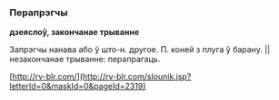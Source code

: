 ### Перапрэгчы
**дзеяслоў, закончанае трыванне**

Запрэгчы нанава або ў што-н. другое. П. коней з плуга ў барану. || незакончанае трыванне: перапрагаць.

<a rel="author">[http://rv-blr.com/](http://rv-blr.com/slounik.jsp?letterId=0&maskId=0&pageId=2319)</a>
